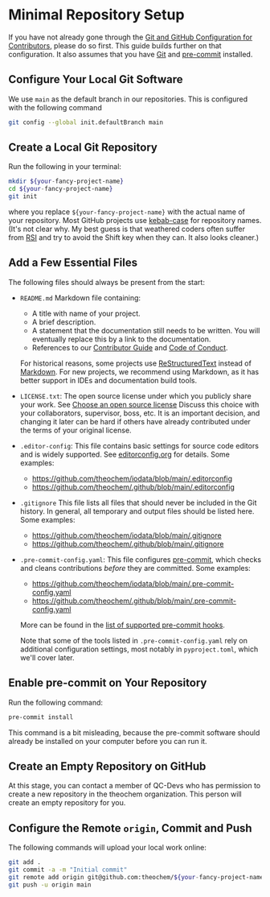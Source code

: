 # Minimal Repository Setup

If you have not already gone through the
[Git and GitHub Configuration for Contributors](../contributing/config.md), please do so first.
This guide builds further on that configuration.
It also assumes that you have [Git] and [pre-commit] installed.

[Git]: https://git-scm.com/
[pre-commit]: https://pre-commit.com/


## Configure Your Local Git Software

We use `main` as the default branch in our repositories.
This is configured with the following command

```bash
git config --global init.defaultBranch main
```

## Create a Local Git Repository

Run the following in your terminal:

```bash
mkdir ${your-fancy-project-name}
cd ${your-fancy-project-name}
git init
```

where you replace `${your-fancy-project-name}` with the actual name of your repository.
Most GitHub projects use [kebab-case] for repository names.
(It's not clear why. My best guess is that weathered coders often suffer from [RSI]
and try to avoid the Shift key when they can.
It also looks cleaner.)

[kebab-case]: https://stackoverflow.com/a/17820138/494584
[RSI]: https://en.wikipedia.org/wiki/Repetitive_strain_injury


## Add a Few Essential Files

The following files should always be present from the start:

- `README.md` Markdown file containing:

    - A title with name of your project.
    - A brief description.
    - A statement that the documentation still needs to be written.
      You will eventually replace this by a link to the documentation.
    - References to our
      [Contributor Guide](CONTRIBUTING.md)
      and [Code of Conduct](CODE_OF_CONDUCT.md).

  For historical reasons, some projects use [ReStructuredText] instead of [Markdown].
  For new projects, we recommend using Markdown,
  as it has better support in IDEs and documentation build tools.

[ReStructuredText]: https://en.wikipedia.org/wiki/ReStructuredText
[Markdown]: https://en.wikipedia.org/wiki/Markdown

- `LICENSE.txt`:
  The open source license under which you publicly share your work.
  See [Choose an open source license](https://choosealicense.com/)
  Discuss this choice with your collaborators, supervisor, boss, etc.
  It is an important decision, and changing it later can be hard
  if others have already contributed under the terms of your original license.

- `.editor-config`:
  This file contains basic settings for source code editors and
  is widely supported.
  See [editorconfig.org](https://editorconfig.org/) for details.
  Some examples:

    - https://github.com/theochem/iodata/blob/main/.editorconfig
    - https://github.com/theochem/.github/blob/main/.editorconfig

- `.gitignore`
  This file lists all files that should never be included in the Git history.
  In general, all temporary and output files should be listed here.
  Some examples:

    - https://github.com/theochem/iodata/blob/main/.gitignore
    - https://github.com/theochem/.github/blob/main/.gitignore

- `.pre-commit-config.yaml`:
  This file configures [pre-commit], which checks and cleans contributions *before* they are committed.
  Some examples:

    - https://github.com/theochem/iodata/blob/main/.pre-commit-config.yaml
    - https://github.com/theochem/.github/blob/main/.pre-commit-config.yaml

  More can be found in the [list of supported pre-commit hooks](https://pre-commit.com/hooks.html).

  Note that some of the tools listed in `.pre-commit-config.yaml`
  rely on additional configuration settings,
  most notably in `pyproject.toml`, which we'll cover later.


## Enable pre-commit on Your Repository

Run the following command:

```bash
pre-commit install
```

This command is a bit misleading,
because the pre-commit software should already be installed on your computer
before you can run it.


## Create an Empty Repository on GitHub

At this stage, you can contact a member of QC-Devs
who has permission to create a new repository in the theochem organization.
This person will create an empty repository for you.


## Configure the Remote `origin`, Commit and Push

The following commands will upload your local work online:

```bash
git add .
git commit -a -m "Initial commit"
git remote add origin git@github.com:theochem/${your-fancy-project-name}.git
git push -u origin main
```
